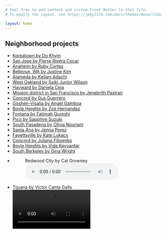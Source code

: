 ```yaml
---
# Feel free to add content and custom Front Matter to this file.
# To modify the layout, see https://jekyllrb.com/docs/themes/#overriding-theme-defaults

layout: home
---
```

<h2 class="post-list-heading">Neighborhood projects</h2>
<ul>
  <li><a class="post-link" href="assets/Photo Essay (1).pdf" target="_blank">Koreatown by Do Khym</a></li>
  <li><a class="post-link" href="assets/Pierre Rivera Cocar San Jose.pdf" target="_blank">San Jose by Pierre Rivera Cocar</a></li>
  <li><a class="post-link" href="assets/Ruby Cortez Anaheim.pdf" target="_blank">Anaheim by Ruby Cortez</a></li>
  <li><a class="post-link" href="assets/Justine Kim Bellevue, WA .pdf" target="_blank">Bellevue, WA by Justine Kim</a></li>
  <li><a class="post-link" href="assets/Keilani Adachi Alameda.pdf" target="_blank">Alameda by Keilani Adachi</a></li>
  <li><a class="post-link" href="assets/saikijuniorwilson_5531755_80537719_West Oakland Project Photo Essay WilsonSaiki.pdf" target="_blank">West Oakland by Saiki Junior Wilson</a></li>
  <li><a class="post-link" href="assets/Daniela Ceja written part Hayward.pdf" target="_blank">Hayward by Daniela Ceja</a></li>
  <li><a class="post-link" href="assets/Jenebrith Pastran The Mission letter.pdf" target="_blank">Mission district in San Francisco by Jenebrith Pastran</a></li>
  <li><a class="post-link" href="assets/Gus Guerrero Concord.pdf" target="_blank">Concord by Gus Guerrero</a></li>
  <li><a class="post-link" href="assets/Angel Gamboa Goshen-Visalia.pdf" target="_blank">Goshen-Visalia by Angel Gamboa</a></li>
  <li><a class="post-link" href="assets/Zoe Hernandez Boyle Heights.pdf" target="_blank">Boyle Heights by Zoe Hernandez</a></li>
  <li><a class="post-link" href="assets/Fatimah Qureshi--Fontana.pdf" target="_blank">Fontana by Fatimah Qureshi</a></li>
  <li><a class="post-link" href="assets/Sapphire Suzuki Pico.pdf" target="_blank">Pico by Sapphire Suzuki</a></li>
  <li><a class="post-link" href="assets/Olivia Nouriani South Pasadena.pdf" target="_blank">South Pasadena by Olivia Nouriani</a></li>
  <li><a class="post-link" href="assets/Jenna Perez Santa Ana.pdf" target="_blank">Santa Ana by Jenna Perez</a></li>
  <li><a class="post-link" href="assets/Kate Lukacs Fayettsville.pdf" target="_blank">Fayettsville by Kate Lukacs</a></li>
  <li><a class="post-link" href="assets/Juliana Filipenko Concord.pdf" target="_blank">Concord by Juliana Filipenko</a></li>
  <li><a class="post-link" href="assets/Vida Keyvanfar Boyle Heights.jpeg" target="_blank">Boyle Heights by Vida Keyvanfar</a></li>
  <li><a class="post-link" href="assets/Gina Wright S. Berkeley.pptx" target="_blank">South Berkeley by Gina Wright</a></li>
  <li>
<figure>
      <figcaption>Redwood City by Cal Growney</figcaption>
      <audio controls>
      <source src="assets/Cal Growney Redwood City.wav" type="audio/wav">
      Your browser does not support the <code>audio</code> element.
      </audio>
    </figure>
  </li>
  <li>
    Tijuana by Victor Canta Gallo
    <video controls width="250" style="display: block;">
      <source src="assets/Victor Canta Gallo Tijuana.mp4"
                type="video/mp4">
      Sorry, your browser doesn't support embedded videos.
    </video>
  </li>
</ul>


